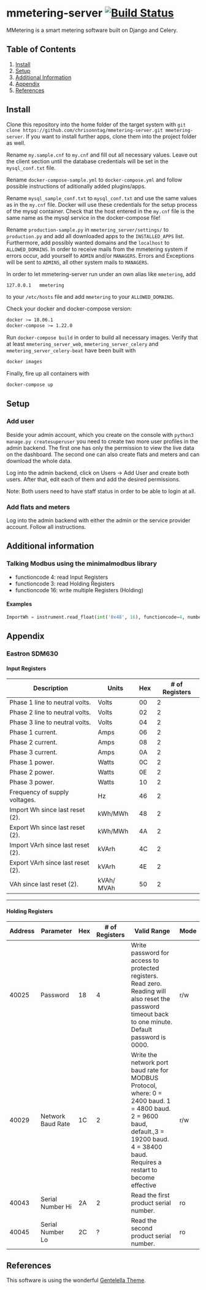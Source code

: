 # mmetering-server [![Build Status](http://ci.mmetering.chrisonntag.com/job/mmetering-server/badge/icon)](http://ci.mmetering.chrisonntag.com/job/mmetering-server)

MMetering is a smart metering software built on Django and Celery.

## Table of Contents

1. [Install](#install)
2. [Setup](#setup)
3. [Additional Information](#additional)
4. [Appendix](#appendix)
5. [References](#references)

## Install <a name="install"></a>

Clone this repository into the home folder of the target system with
```git clone https://github.com/chrisonntag/mmetering-server.git mmetering-server```.
If you want to install further apps, clone them into the project folder as well.

Rename ```my.sample.cnf``` to ```my.cnf``` and fill out all necessary values. Leave out the client section until
the database credentials will be set in the ```mysql_conf.txt``` file.

Rename ```docker-compose-sample.yml``` to ```docker-compose.yml``` and follow possible instructions of
aditionally added plugins/apps.

Rename ```mysql_sample_conf.txt``` to ```mysql_conf.txt``` and use the same values as in the ```my.cnf``` file.
Docker will use these credentials for the setup process of the mysql container. Check that the host entered
in the ```my.cnf``` file is the same name as the mysql service in the docker-compose file!

Rename ```production-sample.py``` in ```mmetering_server/settings/``` to ```production.py``` and add all
downloaded apps to the ```INSTALLED_APPS``` list.
Furthermore, add possibly wanted domains and the ```localhost``` to ```ALLOWED_DOMAINS```.
In order to receive mails from the mmetering system if errors occur, add yourself to ```ADMIN``` and/or
```MANAGERS```. Errors and Exceptions will be sent to ```ADMINS```, all other system mails to ```MANAGERS```.

In order to let mmetering-server run under an own alias like ```mmetering```, add 

```bash
127.0.0.1   mmetering
```

to your ```/etc/hosts``` file and add ```mmetering``` to your ```ALLOWED_DOMAINS```.

Check your docker and docker-compose version:

```bash
docker >= 18.06.1
docker-compose >= 1.22.0
```

Run ```docker-compose build``` in order to build all necessary images. Verify that at least
```mmetering_server_web```, ```mmetering_server_celery``` and ```mmetering_server_celery-beat``` have
been built with

```bash
docker images
```

Finally, fire up all containers with

```bash
docker-compose up
```

## Setup <a name="setup"></a>

### Add user

Beside your admin account, which you create on the console with
```python3 manage.py createsuperuser```
you need to create two more user profiles in the admin backend. The first one has only the permission
to view the live data on the dashboard. The second one can also create flats and meters and can download
the whole data.

Log into the admin backend, click on Users -> Add User and create both users. After that, edit each of them
and add the desired permissions.

Note: Both users need to have staff status in order to be able to login at all.

### Add flats and meters

Log into the admin backend with either the admin or the service provider account. Follow all instructions.


## Additional information <a name="additional"></a>

### Talking Modbus using the minimalmodbus library
- functioncode 4: read Input Registers
- functioncode 3: read Holding Registers
- functioncode 16: write multiple Registers (Holding)

#### Examples

```python
ImportWh = instrument.read_float(int('0x48', 16), functioncode=4, numberOfRegisters=2)
```

## Appendix <a name="appendix"></a>

### Eastron SDM630
#### Input Registers

| Description                       | Units      | Hex | # of Registers |
|-----------------------------------|------------|-----|----------------|
| Phase 1 line to neutral volts.    | Volts      | 00  | 2              |
| Phase 2 line to neutral volts.    | Volts      | 02  | 2              |
| Phase 3 line to neutral volts.    | Volts      | 04  | 2              |
| Phase 1 current.                  | Amps       | 06  | 2              |
| Phase 2 current.                  | Amps       | 08  | 2              |
| Phase 3 current.                  | Amps       | 0A  | 2              |
| Phase 1 power.                    | Watts      | 0C  | 2              |
| Phase 2 power.                    | Watts      | 0E  | 2              |
| Phase 3 power.                    | Watts      | 10  | 2              |
| Frequency of supply voltages.     | Hz         | 46  | 2              |
| Import Wh since last reset (2).   | kWh/MWh    | 48  | 2              |
| Export Wh since last reset (2).   | kWh/MWh    | 4A  | 2              |
| Import VArh since last reset (2). | kVArh      | 4C  | 2              |
| Export VArh since last reset (2). | kVArh      | 4E  | 2              |
| VAh since last reset (2).         | kVAh/ MVAh | 50  | 2              |

---

#### Holding Registers

| Address | Parameter         | Hex | # of Registers | Valid Range                                                                                                                                                                               | Mode |
|---------|-------------------|-----|----------------|-------------------------------------------------------------------------------------------------------------------------------------------------------------------------------------------|------|
| 40025   | Password          | 18  | 4              | Write password for access to protected registers. Read zero. Reading will also reset the password timeout back to one minute. Default password is 0000.                                   | r/w  |
| 40029   | Network Baud Rate | 1C  | 2              | Write the network port baud rate for MODBUS Protocol, where: 0 = 2400 baud. 1 = 4800 baud. 2 = 9600 baud, default.,3 = 19200 baud. 4 = 38400 baud. Requires a restart to become effective | r/w  |
| 40043   | Serial Number Hi  | 2A  | 2              | Read the first product serial number.                                                                                                                                                     | ro   |
| 40045   | Serial Number Lo  | 2C  | ?              | Read the second product serial number.                                                                                                                                                    | ro   |


## References <a name="references"></a>

This software is using the wonderful [Gentelella Theme](https://github.com/puikinsh/gentelella).
